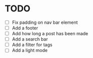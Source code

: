 # TODO

- [ ] Fix padding on nav bar element
- [ ] Add a footer
- [ ] Add how long a post has been made
- [ ] Add a search bar
- [ ] Add a filter for tags
- [ ] Add a light mode
